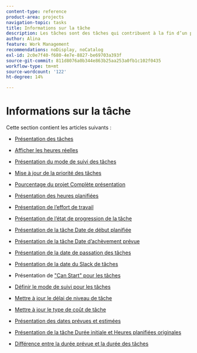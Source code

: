 ```yaml
---
content-type: reference
product-area: projects
navigation-topic: tasks
title: Informations sur la tâche
description: Les tâches sont des tâches qui contribuent à la fin d’un projet dans Adobe Workfront. Pour en savoir plus sur les informations de tâche, consultez les articles suivants.
author: Alina
feature: Work Management
recommendations: noDisplay, noCatalog
exl-id: 2c0e7f40-f680-4e7e-8827-be69703a393f
source-git-commit: 811d8076a0b344e863b25aa253a0fb1c102f0435
workflow-type: tm+mt
source-wordcount: '122'
ht-degree: 14%

---
```


# Informations sur la tâche

Cette section contient les articles suivants :

* [Présentation des tâches](../../../manage-work/tasks/task-information/tasks-overview.md)
* [Afficher les heures réelles](../../../manage-work/tasks/task-information/actual-hours.md)
* [Présentation du mode de suivi des tâches](../../../manage-work/tasks/task-information/task-tracking-mode.md)
* [Mise à jour de la priorité des tâches](../../../manage-work/tasks/task-information/task-priority.md)
* [Pourcentage du projet Complète présentation](../../../manage-work/tasks/task-information/project-percent-complete.md)
* [Présentation des heures planifiées](../../../manage-work/tasks/task-information/planned-hours.md)
* [Présentation de l’effort de travail](../../../manage-work/tasks/task-information/work-effort.md)
* [Présentation de l’état de progression de la tâche](../../../manage-work/tasks/task-information/task-progress-status.md)
* [Présentation de la tâche Date de début planifiée](../../../manage-work/tasks/task-information/task-planned-start-date.md)
* [Présentation de la tâche Date d’achèvement prévue](../../../manage-work/tasks/task-information/task-planned-completion-date.md)
* [Présentation de la date de passation des tâches](../../../manage-work/tasks/task-information/handoff-task-date.md)
* [Présentation de la date du Slack de tâches](../../../manage-work/tasks/task-information/task-slack-date.md)
* Présentation de [&quot;Can Start&quot; pour les tâches ](../../../manage-work/tasks/task-information/can-start-task-overview.md)
* [Définir le mode de suivi pour les tâches](../../../manage-work/tasks/task-information/set-tracking-mode-for-tasks.md)
* [Mettre à jour le délai de niveau de tâche](../../../manage-work/tasks/task-information/task-leveling-delay.md)
* [Mettre à jour le type de coût de tâche](../../../manage-work/tasks/task-information/update-task-cost-type.md)
* [Présentation des dates prévues et estimées](../../../manage-work/tasks/task-information/differentiate-projected-estimated-dates.md)
* [Présentation de la tâche Durée initiale et Heures planifiées originales](../../../manage-work/tasks/task-information/task-original-duration-and-original-planned-hours.md)
* [Différence entre la durée prévue et la durée des tâches](../../../manage-work/tasks/task-information/planned-duration-vs-duration-for-tasks.md)

  <!--
  <li><a href="../../../manage-work/tasks/task-information/project-task-issue-dates.md">Overview of project, task, and issue dates</a> </li>
  -->
